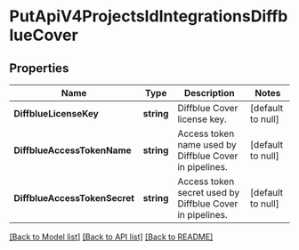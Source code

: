 # PutApiV4ProjectsIdIntegrationsDiffblueCover

## Properties
Name | Type | Description | Notes
------------ | ------------- | ------------- | -------------
**DiffblueLicenseKey** | **string** | Diffblue Cover license key. | [default to null]
**DiffblueAccessTokenName** | **string** | Access token name used by Diffblue Cover in pipelines. | [default to null]
**DiffblueAccessTokenSecret** | **string** | Access token secret used by Diffblue Cover in pipelines. | [default to null]

[[Back to Model list]](../README.md#documentation-for-models) [[Back to API list]](../README.md#documentation-for-api-endpoints) [[Back to README]](../README.md)


